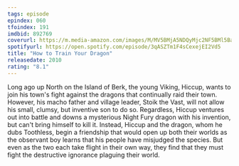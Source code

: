 ```yaml
---
tags: episode
epindex: 060
tfoindex: 191
imdbid: 892769
coverurl: https://m.media-amazon.com/images/M/MV5BMjA5NDQyMjc2NF5BMl5BanBnXkFtZTcwMjg5ODcyMw@@._V1_SX202_CR0,0,202,300_.jpg
spotifyurl: https://open.spotify.com/episode/3qASZTm1F4sCexejEI2Vd5
title: "How to Train Your Dragon"
releasedate: 2010
rating: "8.1"
---
```


Long ago up North on the Island of Berk, the young Viking, Hiccup, wants to join his town's fight against the dragons that continually raid their town. However, his macho father and village leader, Stoik the Vast, will not allow his small, clumsy, but inventive son to do so. Regardless, Hiccup ventures out into battle and downs a mysterious Night Fury dragon with his invention, but can't bring himself to kill it. Instead, Hiccup and the dragon, whom he dubs Toothless, begin a friendship that would open up both their worlds as the observant boy learns that his people have misjudged the species. But even as the two each take flight in their own way, they find that they must fight the destructive ignorance plaguing their world.